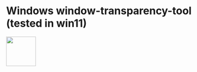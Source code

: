 # Windows window-transparency-tool (tested in win11)

<img src="https://github.com/DrWuzi/window-transparency-tool/raw/main/Screenshot.png" width="80" align="left"/>
